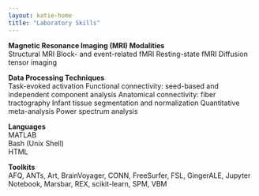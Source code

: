 ```yaml
---
layout: katie-home
title: "Laboratory Skills"
---
```


<span style="font-weight: bold; font-size:1em;">Magnetic Resonance Imaging (MRI) Modalities</span>  
Structural MRI
Block- and event-related fMRI
Resting-state fMRI
Diffusion tensor imaging

<span style="font-weight: bold; font-size:1em;">Data Processing Techniques</span>  
Task-evoked activation
Functional connectivity: seed-based and independent component analysis
Anatomical connectivity: fiber tractography
Infant tissue segmentation and normalization
Quantitative meta-analysis
Power spectrum analysis

<span style="font-weight: bold; font-size:1em;">Languages</span>  
MATLAB  
Bash (Unix Shell)  
HTML  

<span style="font-weight: bold; font-size:1em;">Toolkits</span>  
AFQ, ANTs, Art, BrainVoyager, CONN, FreeSurfer, FSL, GingerALE, Jupyter Notebook, Marsbar, REX, scikit-learn, SPM, VBM
